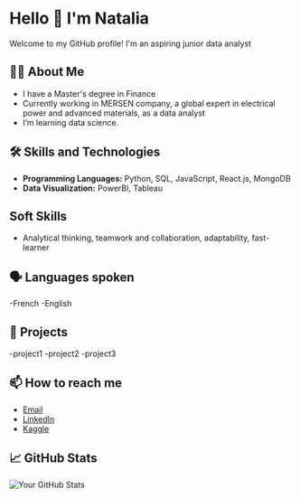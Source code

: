 # Hello 👋 I'm Natalia
Welcome to my GitHub profile! I'm an aspiring junior data analyst 

## 👩‍💻 About Me
- I have a Master's degree in Finance
- Currently working in MERSEN company, a global expert in electrical power and advanced materials, as a data analyst
- I’m learning data science.

## 🛠️ Skills and Technologies
- **Programming Languages:** Python, SQL, JavaScript, React.js, MongoDB
- **Data Visualization:** PowerBI, Tableau

## Soft Skills
- Analytical thinking, teamwork and collaboration, adaptability, fast-learner

## 🗣️ Languages spoken
-French
-English

## 🌟 Projects
-project1
-project2
-project3

## 📫 How to reach me
- [Email](mailto:natalia.gravereaux@gmail.com)
- [LinkedIn](https://www.linkedin.com/in/nmikh/)
- [Kaggle](https://www.kaggle.com/nataliagravereaux)

## 📈 GitHub Stats
![Your GitHub Stats](https://github-readme-stats.vercel.app/api?username=ngravereaux&show_icons=true)
